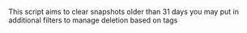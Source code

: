 This script aims to clear snapshots older than 31 days 
you may put in additional filters to manage deletion based on tags 
